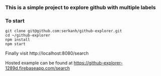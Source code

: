### This is a simple project to explore github with multiple labels

### To start

`git clone git@github.com:serkanh/github-explorer.git` <br />
`cd ~/github-explorer` <br />
`npm install` <br />
`npm start` <br />

Finally visit http://localhost:8080/search

Hosted example can be found at https://github-explorer-1289d.firebaseapp.com/search
